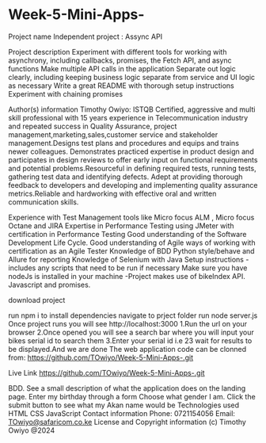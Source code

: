 # Week-5-Mini-Apps-
Project name
Independent project : Assync API

Project description
Experiment with different tools for working with asynchrony, including callbacks, promises, the Fetch API, and async functions
Make multiple API calls in the application
Separate out logic clearly, including keeping business logic separate from service and UI logic as necessary
Write a great README with thorough setup instructions
Experiment with chaining promises

Author(s) information
Timothy Owiyo:
ISTQB Certified, aggressive and multi skill professional with 15 years experience in Telecommunication industry and repeated success in Quality Assurance, project management,marketing,sales,customer service and stakeholder management.Designs test plans and procedures and equips and trains newer colleagues. Demonstrates practiced expertise in product design and participates in design reviews to offer early input on functional requirements and potential problems.Resourceful in defining required tests, running tests, gathering test data and identifying defects. Adept at providing thorough feedback to developers and developing and implementing quality assurance metrics.Reliable and hardworking with effective oral and written communication skills.

Experience with Test Management tools like Micro focus ALM , Micro focus Octane and JIRA
Expertise in Performance Testing using JMeter with certification in Performance Testing
Good understanding of the Software Development Life Cycle.
Good understanding of Agile ways of working with certification as an Agile Tester
Knowledge of BDD Python style/behave and Allure for reporting
Knowledge of Selenium with Java
Setup instructions - includes any scripts that need to be run if necessary
Make sure you have nodeJs is installed in your machine -Project makes use of bikeIndex API. Javascript and promises.

download project

run npm i to install dependencies
navigate to prject folder
run node server.js
Once project runs you will see http://localhost:3000 1.Run the url on your browser 2.Once opened you will see a search bar where you will input your bikes serial id to search them 3.Enter your serial id i.e 23 wait for results to be displayed.And we are done
The web application code can be clonned from: https://github.com/TOwiyo/Week-5-Mini-Apps-.git

Live Link
https://github.com/TOwiyo/Week-5-Mini-Apps-.git

BDD.
See a small description of what the application does on the landing page.
Enter my birthday through a form
Choose what gender I am.
Click the submit button to see what my Akan name would be
Technologies used
HTML
CSS
JavaScript
Contact information
Phone: 0721154056
Email: TOwiyo@safaricom.co.ke
License and Copyright information
(c) Timothy Owiyo @2024
